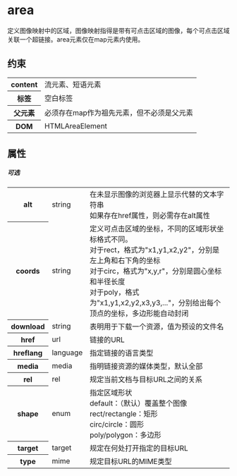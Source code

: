 # area

定义图像映射中的区域，图像映射指得是带有可点击区域的图像，每个可点击区域关联一个超链接。area元素仅在map元素内使用。

## 约束

<table>
<tr>
    <th>content</th>
    <td>流元素、短语元素</td>
</tr>
<tr>
    <th>标签</th>
    <td>空白标签</td>
</tr>
<tr>
    <th>父元素</th>
    <td>必须存在map作为祖先元素，但不必须是父元素</td>
</tr>
<tr>
    <th>DOM</th>
    <td>HTMLAreaElement</td>
</tr>
</table>


## 属性

##### 可选

<table>
<tr>
	<th>alt</th>
	<td>string</td>
	<td>在未显示图像的浏览器上显示代替的文本字符串<br/>如果存在href属性，则必需存在alt属性</td>
</tr>
<tr>
	<th>coords</th>
	<td>string</td>
	<td>定义可点击区域的坐标，不同的区域形状坐标格式不同。
    <br/>对于rect，格式为"x1,y1,x2,y2"，分别是左上角和右下角的坐标
    <br/>对于circ，格式为"x,y,r"，分别是圆心坐标和半径长度
    <br/>对于poly，格式为"x1,y1,x2,y2,x3,y3,..."，分别给出每个顶点的坐标，多边形能自动封闭
    </td>
</tr>
<tr>
	<th>download</th>
	<td>string</td>
	<td>表明用于下载一个资源，值为预设的文件名</td>
</tr>
<tr>
	<th>href</th>
	<td>url</td>
	<td>链接的URL</td>
</tr>
<tr>
	<th>hreflang</th>
	<td>language</td>
	<td>指定链接的语言类型</td>
</tr>
<tr>
	<th>media</th>
	<td>media</td>
	<td>指明链接资源的媒体类型，默认全部</td>
</tr>
<tr>
	<th>rel</th>
	<td>rel</td>
	<td>规定当前文档与目标URL之间的关系</td>
</tr>
<tr>
	<th>shape</th>
	<td>enum</td>
	<td>指定区域形状
	<br/>default：（默认）覆盖整个图像
	<br/>rect/rectangle：矩形
    <br/>circ/circle：圆形
    <br/>poly/polygon：多边形
    </td>
</tr>
<tr>
	<th>target</th>
	<td>target</td>
	<td>规定在何处打开指定的目标URL</td>
</tr>
<tr>
	<th>type</th>
	<td>mime</td>
	<td>规定目标URL的MIME类型</td>
</tr>
</table>